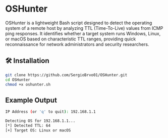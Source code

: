 # OSHunter
OSHunter is a lightweight Bash script designed to detect the operating system of a remote host by analyzing TTL (Time-To-Live) values from ICMP ping responses. It identifies whether a target system runs Windows, Linux, or macOS based on characteristic TTL ranges, providing quick reconnaissance for network administrators and security researchers.

## 🛠 Installation
```bash
git clone https://github.com/SergioBrvo01/OSHunter.git
cd OSHunter
chmod +x oshunter.sh
```

## Example Output
```bash
IP Address (or 'q' to quit): 192.168.1.1

Detecting OS for 192.168.1.1...
[*] Detected TTL: 64
[+] Target OS: Linux or macOS
```
